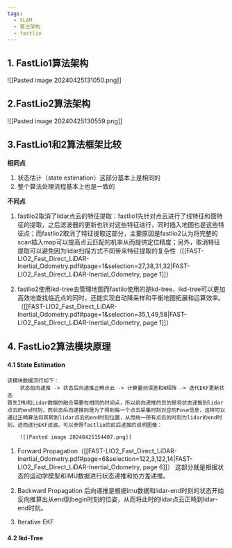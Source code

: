 ```yaml
---
tags:
  - SLAM
  - 算法架构
  - fastlio
---
```



## 1. FastLio1算法架构

![[Pasted image 20240425131050.png]]

## 2.FastLio2算法架构



![[Pasted image 20240425130559.png]]

## 3.FastLio1和2算法框架比较

**相同点**
1.  状态估计（state estimation）这部分基本上是相同的
2.  整个算法处理流程基本上也是一致的

**不同点**
1.  fastlio2取消了lidar点云的特征提取：fastlio1先针对点云进行了线特征和面特征的提取，之后滤波器的更新也针对这些特征进行，同时插入地图也是这些特征点；而fastlio2取消了特征提取这部分，主要原因是fastlio2认为将完整的scan插入map可以提高点云匹配的机率从而提供定位精度；另外，取消特征提取可以避免因为lidar扫描方式不同带来特征提取的复杂性（[[FAST-LIO2_Fast_Direct_LiDAR-Inertial_Odometry.pdf#page=1&selection=27,38,31,32|FAST-LIO2_Fast_Direct_LiDAR-Inertial_Odometry, page 1]]）

2.  fastlio2使用ikd-tree去管理地图而fastlio使用的是kd-tree，ikd-tree可以更加高效地查找临近点的同时，还能实现自动降采样和平衡地图拓展和运算效率。（[[FAST-LIO2_Fast_Direct_LiDAR-Inertial_Odometry.pdf#page=1&selection=35,1,49,58|FAST-LIO2_Fast_Direct_LiDAR-Inertial_Odometry, page 1]]）

## 4. FastLio2算法模块原理

#### 4.1 State Estimation
	该模块数据流行如下：
		状态前向递推 -> 状态后向递推正畸点云 -> 计算量测误差和H矩阵 -> 迭代EKF更新状态
	首先IMU和Lidar数据的融合需要在相同的时间点，所以前向递推的目的是将状态递推到lidar点云的end时刻，而状态后向递推则是为了得到每一个点云采集时刻对应的Pose信息，这样可以通过正畸算法将其转到lidar点云的end时刻位置，从而统一所有点云的时刻为lidar的end时刻，进而进行EKF滤波。可以参照fastlio的前后递推的说明图像：

		![[Pasted image 20240425154407.png]]

1. Forward Propagation（[[FAST-LIO2_Fast_Direct_LiDAR-Inertial_Odometry.pdf#page=6&selection=122,3,122,14|FAST-LIO2_Fast_Direct_LiDAR-Inertial_Odometry, page 6]]）
	这部分就是根据状态的运动学模型和IMU数据进行状态递推和协方差递推。


2. Backward Propagation
	后向递推是根据imu数据和lidar-end时刻的状态开始反向推算出从end到begin时刻的位姿，从而将此时的lidar点云正畸到lidar-end时刻。
		
3. Iterative EKF

#### 4.2 Ikd-Tree
